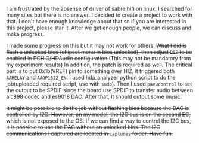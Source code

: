 I am frustrated by the absense of driver of sabre hifi on linux. I searched for many sites but there is no answer. I decided to create a project to work with that. I don't have enough knowledge about that so if you are interested in this project, please star it. After we get enough people, we can discuss and make progress.

I made some progress on this but it may not work for others. ~~What I did is flash a unlcoked bios (chipset menu in bios unlocked), then adjust `DSP` to be enabled in PCHIO/HDAudio configuration.~~(This may not be mandatory from my experiment results) In addition, the patch is required as well. The critical part is to put 0x1b(VREF) pin to something over HIZ, it triggered both `AARELAY` and `AAOP1622_EN`. I used hda_analyzer python script to do the job(uploaded required script, use with `sudo`). Then I used `pavucontrol` to set the output to be SPDIF since the board use SPDIF to transfer audio between alc898 codec and es9018 DAC. After that, It should output some music.

~~It might be possible to do the job without flashing bios because the DAC is controlled by I2C. However, on my model, the I2C bus is on the second EC, which is not exposed to the OS. If we can find a way to control the I2C bus, it is possible to use the DAC without an unlocked bios. The I2C communications I captured are located in `captures` folder. Have fun.~~
